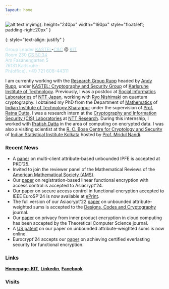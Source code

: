 ```yaml
---
layout: home
---
```



![alt text myimg](https://github.com/tapaspal9/homepage/assets/27273692/f7795ac4-b7a4-4df7-8751-b0e080a3d84c){: height="240px" width="190px" style="float:left; padding-right:20px" }




{: style="text-align: justify" }

<span style="color : lightblue"> Group Leader</span> [<span style="color : lightblue">KASTEL</span>](https://kastel-labs.de)-[<span style="color : lightblue">C&C</span>](https://ess.kastel.kit.edu/english/135.php) @ [<span style="color : lightblue">KIT</span>](https://www.kit.edu/english/)\
<span style="color : lightblue">Room 230</span> [<span style="color : lightblue">CS 50.34</span>](https://www.kit.edu/campusplan/index_en.php)\
<span style="color : lightblue">Am Fasanengarten 5</span>\
<span style="color : lightblue">76131 Karlsruhe</span>\
<span style="color : lightblue">Ph(office). +49 721 608-44311</span>



I am currently working with the [Research Group Rupp](https://crypto.iti.kit.edu/english/research_group_rupp.php) headed by [Andy Rupp](https://crypto.kastel.kit.edu/english/head_of_group.php), under [KASTEL: Cryptography and Security Group](https://crypto.iti.kit.edu/english/index.php) of [Karlsruhe Institute of Technology](https://www.kit.edu/english/). Previously, I was a postdoc at [Social Informatics Laboratories](https://www.rd.ntt/e/organization/researcher/?lab=1015) of [NTT Japan](https://www.rd.ntt/e/index.html), working with [Ryo Nishimaki](https://www.nishimaki.info) on quantum cryptography. I obtained my PhD from the Department of [Mathematics](http://www.iitkgp.ac.in/department/MA) of [Indian Institute of Technology Kharagpur](http://www.iitkgp.ac.in) under the supervision of [Prof. Ratna Dutta](http://www.facweb.iitkgp.ac.in/~ratna/). I was a research intern at the [Cryptography and Information Security (CIS) Laboratories](https://ntt-research.com/cis/) at [NTT Research](https://ntt-research.com). During this internship, I worked with [Pratish Datta](https://ntt-research.com/cis-people/) in the area of computing on encrypted data. I was also a visiting scientist at the [R. C. Bose Centre for Cryptology and Security](https://www.isical.ac.in/~rcbose/) of [Indian Statistical Institute Kolkata](https://www.isical.ac.in) hosted by [Prof. Mridul Nandi](https://www.isical.ac.in/~mridul/).  





### Recent News
- A [paper](https://eprint.iacr.org/2025/423) on multi-client attribute-based unbounded IPFE is accepted at PKC'25.
- Invited to join the reviewer panel of the Mathematical Reviews of the [American Mathematical Society (AMS)](https://www.ams.org/home/page). 
- Our [paper](https://eprint.iacr.org/2023/457) on registration-based linear functional encryption with access control is accepted to Asiacrypt'24.
- Our paper on secure access control in functional encryption accepted to IEEE EuroSP'24 is now available at [ePrint](https://eprint.iacr.org/2024/1031).
- The full version of our Asiacrypt'22 [paper](https://link.springer.com/chapter/10.1007/978-3-031-22963-3_5) on unbounded attribute-weighted sums is accepted to the [Designs, Codes and Cryptography](https://link.springer.com/article/10.1007/s10623-024-01432-8) journal.
- Our [paper](https://www.sciencedirect.com/science/article/pii/S0304397524001178) on privacy from inner product encryption in cloud computing has been accepted by the Theoretical Computer Science journal.
- A [US patent](https://patents.google.com/patent/WO2024098074A2/) on our paper on unbounded attribute-weighted sums is now online.
- Eurocrypt'24 accepts our [paper](https://eprint.iacr.org/2023/236) on achieving certified everlasting security for functional encryption.


### Links

**[Homepage-KIT](https://crypto.iti.kit.edu/english/staff_rupp_tapas_pal.php)**, **[Linkedin](https://www.linkedin.com/in/tapas-pal-7b5a88b7/)**, **[Facebook](https://www.facebook.com/tapas.pal.144/)**


### Visits

